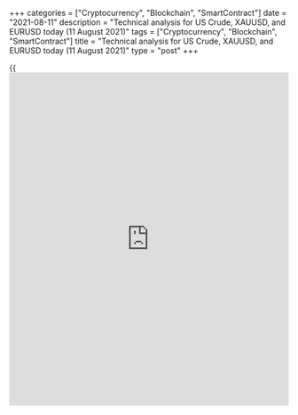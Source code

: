 +++
categories = ["Cryptocurrency", "Blockchain", "SmartContract"]
date = "2021-08-11"
description = "Technical analysis for US Crude, XAUUSD, and EURUSD today (11 August 2021)"
tags = ["Cryptocurrency", "Blockchain", "SmartContract"]
title = "Technical analysis for US Crude, XAUUSD, and EURUSD today (11 August 2021)"
type = "post"
+++

{{<iframe id="large-banner" src="https://www.bounty.group/#slide=26.0" width="100%" height="600" scrolling="no" style="border: 0px solid rgb(216, 221, 230); border-radius: 3px;">}}

2021-08-11

2021-08-11

Short-term analysis for oil, gold, and EURUSD for 11.08.2021Alex
Rodionov

I welcome my fellow traders! I have made a price forecast for US Crude,
XAUUSD, and EURUSD using a combination of margin zones methodology and
technical analysis. Based on the market analysis, I suggest entry
signals for intraday traders.

The oil upward correction continues. Yesterday, as part of this
correction, the Intermediary Zone 68.02 - 67.75 was tested.

The article covers the following subjects:

## Oil price forecast for today: USCrude analysis

The oil upward correction continues. Yesterday, as part of this
correction, the Intermediary Zone 68.02 - 67.75 was tested. It cannot
yet be said that the zone has been broken out, so keep looking for sales
according to the pattern. The sales target will be the August 9 low.

To enter oil purchases, it is required to break out level 69.76 or form
a new uptrend consisting of at least two highs and two lows, each of
which is higher than the previous one.

### [USCrude][1] trading ideas for today:

Sell according to the pattern in Intermediary Zone 68.02 - 67.75.
TakeProfit: 65.30. StopLoss: according to the pattern rules.

* * *

## Gold price forecast for today: XAUUSD analysis

Yesterday, the gold price didn't break out the Intermediary Zone 1730 -
1727, despite the update of the August 9 local low. This means that the
short-term uptrend continues with the target in the Gold Zone 1755 -
1753.

The chart shows that a false breakout of level 1724 has formed. It
serves as a signal to enter long trades. Today consider gold purchases
from the Intermediary Zone with a stop beyond yesterday's low.

The breakout of level 1724 and price consolidation below are required to
enter gold sales.

### [XAUUSD][2] trading ideas for today:

Buy in Intermediary Zone 1730 - 1727. TakeProfit: Gold Zone 1755 - 1753.
StopLoss: 1717.

* * *

## Euro/Dollar forecast for today: EURUSD analysis

The euro is testing the Target Zone 1.1732 - 1.1715 and is trying to
break it out. If successful, the next target of the downtrend will be
the Gold Zone 1.1644 - 1.1635.

The task of traders using the margin zones' methodology in trading is to
look for euro sales on correction at strong resistance levels. The
Additional Zone 1.1758 - 1.1754 and the Intermediary Zone 1.1806 -
1.1798 are strong resistances. Focus on today's low as a target.

### [EURUSD][3] trading ideas for today:

  1. Sell according to the pattern in Additional Zone 1.1758 - 1.1754. TakeProfit: 1.1711. StopLoss: according to the pattern rules.

  2. Sell according to the pattern in Intermediary Zone 1.1806 - 1.1798. TakeProfit: 1.1711. StopLoss: according to the pattern rules.

* * *

P.S. Did you like my article? Share it in social networks: it will be
the best “thank you" :)

Ask me questions and comment below. I’ll be glad to answer your
questions and give necessary explanations.

 **Useful links:**

  * I recommend trying to trade with a reliable broker [here][4]. The system allows you to trade by yourself or copy successful traders from all across the globe.
  * Use my promo-code BLOG for getting deposit bonus 50% on LiteForex platform. Just enter this code in the appropriate field while [depositing][5] your trading account.
  * Telegram chat for traders: <t.me/liteforexengchat>. We are sharing the signals and trading experience
  * Telegram channel with high-quality analytics, Forex reviews, training articles, and other useful things for traders <t.me/liteforex>

## Price chart of USCrude in real time mode

The content of this article reflects the author’s opinion and does not
necessarily reflect the official position of LiteForex. The material
published on this page is provided for informational purposes only and
should not be considered as the provision of investment advice for the
purposes of Directive 2004/39/EC.

Rate this article:

{{value}}

( {{count}} {{title}} )

   1. my.liteforex.com/trading?type=oil
   2. my.liteforex.com/trading/chart?symbol=XAUUSD&returnUrl=true
   3. my.liteforex.com/trading/chart?symbol=EURUSD&returnUrl=true
   4. my.liteforex.com/?category=analysts-opinions&slug=short-term-analysis-for-oil-gold-and-eurusd-for-11082021&openPopup=%2Fregistration%2Fpopup&utm_source=blog&utm_medium=article&utm_campaign=bonus
   5. my.liteforex.com/deposit/?category=analysts-opinions&slug=short-term-analysis-for-oil-gold-and-eurusd-for-11082021&promo_code=BLOG&utm_source=blog&utm_medium=article&utm_campaign=bonus